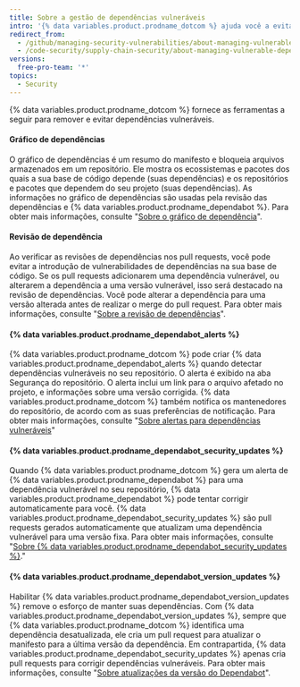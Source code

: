 ```yaml
---
title: Sobre a gestão de dependências vulneráveis
intro: '{% data variables.product.prodname_dotcom %} ajuda você a evitar o uso de software de terceiros que contém vulnerabilidades conhecidas.'
redirect_from:
  - /github/managing-security-vulnerabilities/about-managing-vulnerable-dependencies
  - /code-security/supply-chain-security/about-managing-vulnerable-dependencies
versions:
  free-pro-team: '*'
topics:
  - Security
---
```

<!--Marketing-LINK: From /features/security/software-supply-chain page "Managing vulnerabilities in your project’s dependencies ".-->

{% data variables.product.prodname_dotcom %} fornece as ferramentas a seguir para remover e evitar dependências vulneráveis.

#### Gráfico de dependências
O gráfico de dependências é um resumo do manifesto e bloqueia arquivos armazenados em um repositório. Ele mostra os ecossistemas e pacotes dos quais a sua base de código depende (suas dependências) e os repositórios e pacotes que dependem do seu projeto (suas dependências). As informações no gráfico de dependências são usadas pela revisão das dependências e {% data variables.product.prodname_dependabot %}. Para obter mais informações, consulte "[Sobre o gráfico de dependência](/github/visualizing-repository-data-with-graphs/about-the-dependency-graph)".

#### Revisão de dependência
Ao verificar as revisões de dependências nos pull requests, você pode evitar a introdução de vulnerabilidades de dependências na sua base de código. Se os pull requests adicionarem uma dependência vulnerável, ou alterarem a dependência a uma versão vulnerável, isso será destacado na revisão de dependências. Você pode alterar a dependência para uma versão alterada antes de realizar o merge do pull request. Para obter mais informações, consulte "[Sobre a revisão de dependências](/code-security/supply-chain-security/about-dependency-review)".

#### {% data variables.product.prodname_dependabot_alerts %}
{% data variables.product.prodname_dotcom %} pode criar {% data variables.product.prodname_dependabot_alerts %} quando detectar dependências vulneráveis no seu repositório. O alerta é exibido na aba Segurança do repositório. O alerta inclui um link para o arquivo afetado no projeto, e informações sobre uma versão corrigida. {% data variables.product.prodname_dotcom %} também notifica os mantenedores do repositório, de acordo com as suas preferências de notificação. Para obter mais informações, consulte "[Sobre alertas para dependências vulneráveis](/code-security/supply-chain-security/about-alerts-for-vulnerable-dependencies)"

#### {% data variables.product.prodname_dependabot_security_updates %}
Quando {% data variables.product.prodname_dotcom %} gera um alerta de {% data variables.product.prodname_dependabot %} para uma dependência vulnerável no seu repositório, {% data variables.product.prodname_dependabot %} pode tentar corrigir automaticamente para você. {% data variables.product.prodname_dependabot_security_updates %} são pull requests gerados automaticamente que atualizam uma dependência vulnerável para uma versão fixa. Para obter mais informações, consulte "[Sobre {% data variables.product.prodname_dependabot_security_updates %}](/github/managing-security-vulnerabilities/about-dependabot-security-updates)."


#### {% data variables.product.prodname_dependabot_version_updates %}
Habilitar {% data variables.product.prodname_dependabot_version_updates %} remove o esforço de manter suas dependências. Com {% data variables.product.prodname_dependabot_version_updates %}, sempre que {% data variables.product.prodname_dotcom  %} identifica uma dependência desatualizada, ele cria um pull request para atualizar o manifesto para a última versão da dependência. Em contrapartida, {% data variables.product.prodname_dependabot_security_updates %} apenas cria pull requests para corrigir dependências vulneráveis. Para obter mais informações, consulte "[Sobre atualizações da versão do Dependabot](/github/administering-a-repository/about-dependabot-version-updates)".
